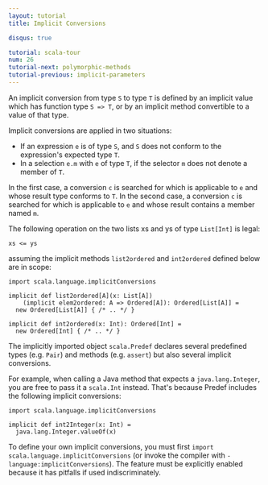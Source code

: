 ```yaml
---
layout: tutorial
title: Implicit Conversions

disqus: true

tutorial: scala-tour
num: 26
tutorial-next: polymorphic-methods
tutorial-previous: implicit-parameters
---
```


An implicit conversion from type `S` to type `T` is defined by an implicit value which has function type `S => T`, or by an implicit method convertible to a value of that type.

Implicit conversions are applied in two situations:

* If an expression `e` is of type `S`, and `S` does not conform to the expression's expected type `T`.
* In a selection `e.m` with `e` of type `T`, if the selector `m` does not denote a member of `T`.

In the first case, a conversion `c` is searched for which is applicable to `e` and whose result type conforms to `T`.
In the second case, a conversion `c` is searched for which is applicable to `e` and whose result contains a member named `m`.

The following operation on the two lists xs and ys of type `List[Int]` is legal:

```
xs <= ys
```

assuming the implicit methods `list2ordered` and `int2ordered` defined below are in scope:

```
import scala.language.implicitConversions

implicit def list2ordered[A](x: List[A])
    (implicit elem2ordered: A => Ordered[A]): Ordered[List[A]] =
  new Ordered[List[A]] { /* .. */ }

implicit def int2ordered(x: Int): Ordered[Int] =
  new Ordered[Int] { /* .. */ }
```

The implicitly imported object `scala.Predef` declares several predefined types (e.g. `Pair`) and methods (e.g. `assert`) but also several implicit conversions.

For example, when calling a Java method that expects a `java.lang.Integer`, you are free to pass it a `scala.Int` instead. That's because Predef includes the following implicit conversions:

```tut
import scala.language.implicitConversions

implicit def int2Integer(x: Int) =
  java.lang.Integer.valueOf(x)
```

To define your own implicit conversions, you must first `import scala.language.implicitConversions` (or invoke the compiler with `-language:implicitConversions`). The feature must be explicitly enabled because it has pitfalls if used indiscriminately.
